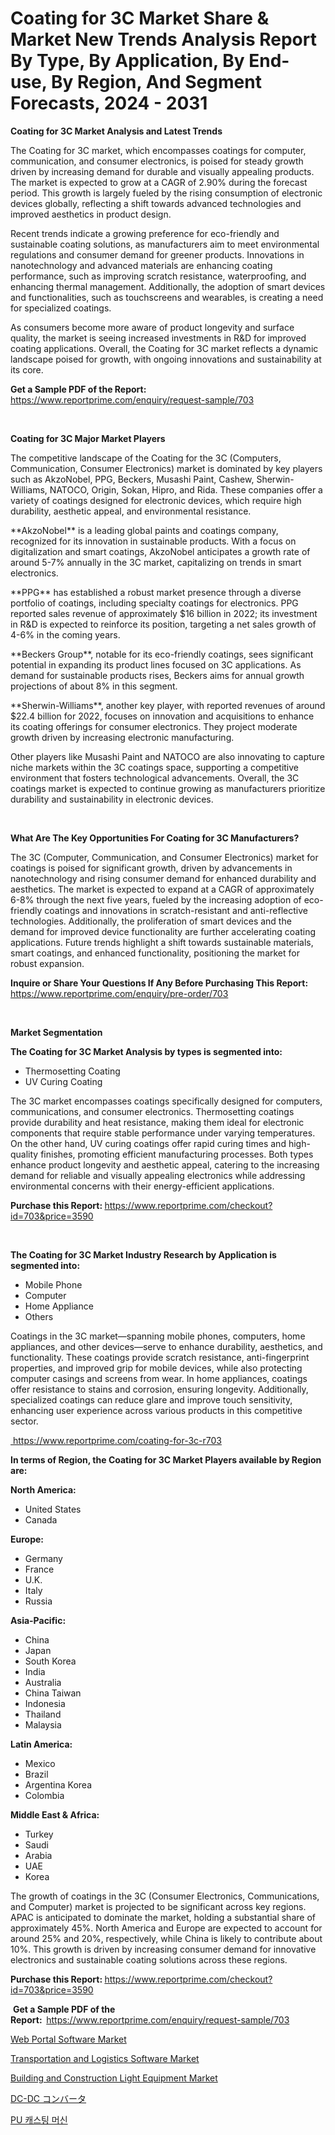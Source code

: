 <p><h1>Coating for 3C Market Share & Market New Trends Analysis Report By Type, By Application, By End-use, By Region, And Segment Forecasts, 2024 - 2031</h1></p><p><strong>Coating for 3C Market Analysis and Latest Trends</strong></p>
<p><p>The Coating for 3C market, which encompasses coatings for computer, communication, and consumer electronics, is poised for steady growth driven by increasing demand for durable and visually appealing products. The market is expected to grow at a CAGR of 2.90% during the forecast period. This growth is largely fueled by the rising consumption of electronic devices globally, reflecting a shift towards advanced technologies and improved aesthetics in product design.</p><p>Recent trends indicate a growing preference for eco-friendly and sustainable coating solutions, as manufacturers aim to meet environmental regulations and consumer demand for greener products. Innovations in nanotechnology and advanced materials are enhancing coating performance, such as improving scratch resistance, waterproofing, and enhancing thermal management. Additionally, the adoption of smart devices and functionalities, such as touchscreens and wearables, is creating a need for specialized coatings.</p><p>As consumers become more aware of product longevity and surface quality, the market is seeing increased investments in R&D for improved coating applications. Overall, the Coating for 3C market reflects a dynamic landscape poised for growth, with ongoing innovations and sustainability at its core.</p></p>
<p><strong>Get a Sample PDF of the Report:&nbsp;</strong> <a href="https://www.reportprime.com/enquiry/request-sample/703">https://www.reportprime.com/enquiry/request-sample/703</a></p>
<p>&nbsp;</p>
<p><strong>Coating for 3C Major Market Players</strong></p>
<p><p>The competitive landscape of the Coating for the 3C (Computers, Communication, Consumer Electronics) market is dominated by key players such as AkzoNobel, PPG, Beckers, Musashi Paint, Cashew, Sherwin-Williams, NATOCO, Origin, Sokan, Hipro, and Rida. These companies offer a variety of coatings designed for electronic devices, which require high durability, aesthetic appeal, and environmental resistance.</p><p>**AkzoNobel** is a leading global paints and coatings company, recognized for its innovation in sustainable products. With a focus on digitalization and smart coatings, AkzoNobel anticipates a growth rate of around 5-7% annually in the 3C market, capitalizing on trends in smart electronics.</p><p>**PPG** has established a robust market presence through a diverse portfolio of coatings, including specialty coatings for electronics. PPG reported sales revenue of approximately $16 billion in 2022; its investment in R&D is expected to reinforce its position, targeting a net sales growth of 4-6% in the coming years.</p><p>**Beckers Group**, notable for its eco-friendly coatings, sees significant potential in expanding its product lines focused on 3C applications. As demand for sustainable products rises, Beckers aims for annual growth projections of about 8% in this segment.</p><p>**Sherwin-Williams**, another key player, with reported revenues of around $22.4 billion for 2022, focuses on innovation and acquisitions to enhance its coating offerings for consumer electronics. They project moderate growth driven by increasing electronic manufacturing.</p><p>Other players like Musashi Paint and NATOCO are also innovating to capture niche markets within the 3C coatings space, supporting a competitive environment that fosters technological advancements. Overall, the 3C coatings market is expected to continue growing as manufacturers prioritize durability and sustainability in electronic devices.</p></p>
<p>&nbsp;</p>
<p><strong>What Are The Key Opportunities For Coating for 3C Manufacturers?</strong></p>
<p><p>The 3C (Computer, Communication, and Consumer Electronics) market for coatings is poised for significant growth, driven by advancements in nanotechnology and rising consumer demand for enhanced durability and aesthetics. The market is expected to expand at a CAGR of approximately 6-8% through the next five years, fueled by the increasing adoption of eco-friendly coatings and innovations in scratch-resistant and anti-reflective technologies. Additionally, the proliferation of smart devices and the demand for improved device functionality are further accelerating coating applications. Future trends highlight a shift towards sustainable materials, smart coatings, and enhanced functionality, positioning the market for robust expansion.</p></p>
<p><strong>Inquire or Share Your Questions If Any Before Purchasing This Report:</strong> <a href="https://www.reportprime.com/enquiry/pre-order/703">https://www.reportprime.com/enquiry/pre-order/703</a></p>
<p>&nbsp;</p>
<p><strong>Market Segmentation</strong></p>
<p><strong>The Coating for 3C Market Analysis by types is segmented into:</strong></p>
<p><ul><li>Thermosetting Coating</li><li>UV Curing Coating</li></ul></p>
<p><p>The 3C market encompasses coatings specifically designed for computers, communications, and consumer electronics. Thermosetting coatings provide durability and heat resistance, making them ideal for electronic components that require stable performance under varying temperatures. On the other hand, UV curing coatings offer rapid curing times and high-quality finishes, promoting efficient manufacturing processes. Both types enhance product longevity and aesthetic appeal, catering to the increasing demand for reliable and visually appealing electronics while addressing environmental concerns with their energy-efficient applications.</p></p>
<p><strong>Purchase this Report:&nbsp;</strong><a href="https://www.reportprime.com/checkout?id=703&price=3590">https://www.reportprime.com/checkout?id=703&price=3590</a></p>
<p>&nbsp;</p>
<p><strong>The Coating for 3C Market Industry Research by Application is segmented into:</strong></p>
<p><ul><li>Mobile Phone</li><li>Computer</li><li>Home Appliance</li><li>Others</li></ul></p>
<p><p>Coatings in the 3C market—spanning mobile phones, computers, home appliances, and other devices—serve to enhance durability, aesthetics, and functionality. These coatings provide scratch resistance, anti-fingerprint properties, and improved grip for mobile devices, while also protecting computer casings and screens from wear. In home appliances, coatings offer resistance to stains and corrosion, ensuring longevity. Additionally, specialized coatings can reduce glare and improve touch sensitivity, enhancing user experience across various products in this competitive sector.</p></p>
<p><a href="https://www.reportprime.com/coating-for-3c-r703">&nbsp;https://www.reportprime.com/coating-for-3c-r703</a></p>
<p><strong>In terms of Region, the Coating for 3C Market Players available by Region are:</strong></p>
<p>
    <p> <strong> North America: </strong>
        <ul>
            <li>United States</li>
            <li>Canada</li>
        </ul>
        </p> 
    <p> <strong> Europe: </strong>
        <ul>
            <li>Germany</li>
            <li>France</li>
            <li>U.K.</li>
            <li>Italy</li>
            <li>Russia</li>
        </ul>
        </p> 
    <p> <strong> Asia-Pacific: </strong>
        <ul>
            <li>China</li>
            <li>Japan</li>
            <li>South Korea</li>
            <li>India</li>
            <li>Australia</li>
            <li>China Taiwan</li>
            <li>Indonesia</li>
            <li>Thailand</li>
            <li>Malaysia</li>
        </ul>
        </p> 
    <p> <strong> Latin America: </strong>
        <ul>
            <li>Mexico</li>
            <li>Brazil</li>
            <li>Argentina Korea</li>
            <li>Colombia</li>
        </ul>
        </p> 
    <p> <strong> Middle East & Africa: </strong>
        <ul>
            <li>Turkey</li>
            <li>Saudi</li>
            <li>Arabia</li>
            <li>UAE</li>
            <li>Korea</li>
        </ul>
    </p>
    </p>
<p><p>The growth of coatings in the 3C (Consumer Electronics, Communications, and Computer) market is projected to be significant across key regions. APAC is anticipated to dominate the market, holding a substantial share of approximately 45%. North America and Europe are expected to account for around 25% and 20%, respectively, while China is likely to contribute about 10%. This growth is driven by increasing consumer demand for innovative electronics and sustainable coating solutions across these regions.</p></p>
<p><strong>Purchase this Report: </strong><a href="https://www.reportprime.com/checkout?id=703&price=3590">https://www.reportprime.com/checkout?id=703&price=3590</a></p>
<p>&nbsp;<strong>Get a Sample PDF of the Report:&nbsp;&nbsp;</strong><a href="https://www.reportprime.com/enquiry/request-sample/703">https://www.reportprime.com/enquiry/request-sample/703</a></p>
<p><strong></strong></p>
<p><p><a href="https://medium.com/@matianey76856/future-insights-into-the-web-portal-software-market-trends-and-regional-analysis-for-the-year-8f1ac6115140">Web Portal Software Market</a></p><p><a href="https://medium.com/@matianey76856/pioneering-growth-analyzing-global-transportation-and-logistics-software-market-dynamics-0f6335102d85">Transportation and Logistics Software Market</a></p><p><a href="https://www.linkedin.com/pulse/global-building-construction-light-equipment-market-sector2024-vhigf?trackingId=RL1QgC3mSwiOkg0xQegSag%3D%3D">Building and Construction Light Equipment Market</a></p><p><a href="https://medium.com/@dfs4ff/dc-dc%E3%82%B3%E3%83%B3%E3%83%90%E3%83%BC%E3%82%BF%E3%83%BC%E5%B8%82%E5%A0%B4%E3%82%B7%E3%82%A7%E3%82%A2-%E5%B8%82%E5%A0%B4%E5%88%86%E6%9E%90-%E6%88%90%E9%95%B7%E3%83%88%E3%83%AC%E3%83%B3%E3%83%89-2024%E5%B9%B4%E3%81%8B%E3%82%892031%E5%B9%B4%E3%81%BE%E3%81%A7%E3%81%AE%E4%BA%88%E6%B8%AC-92109f2061f6">DC-DC コンバータ</a></p><p><a href="https://medium.com/@nettieboyle25/%EC%84%B1%EA%B3%B5%EC%9D%84-%EC%9C%84%ED%95%9C-%EC%A0%84%EB%9E%B5%EC%A0%81-%EB%A1%9C%EB%93%9C%EB%A7%B5-%EA%B8%80%EB%A1%9C%EB%B2%8C-pu-%EC%A3%BC%EC%A1%B0-%EA%B8%B0%EA%B3%84-%EC%8B%9C%EC%9E%A5-%EB%B6%84%EC%84%9D-2024-2031-80ebd7adf356">PU 캐스팅 머신</a></p></p>